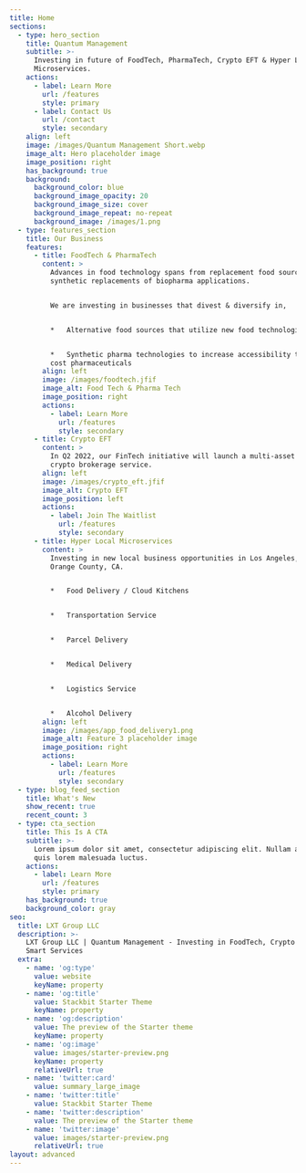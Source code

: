 ```yaml
---
title: Home
sections:
  - type: hero_section
    title: Quantum Management
    subtitle: >-
      Investing in future of FoodTech, PharmaTech, Crypto EFT & Hyper Local
      Microservices.
    actions:
      - label: Learn More
        url: /features
        style: primary
      - label: Contact Us
        url: /contact
        style: secondary
    align: left
    image: /images/Quantum Management Short.webp
    image_alt: Hero placeholder image
    image_position: right
    has_background: true
    background:
      background_color: blue
      background_image_opacity: 20
      background_image_size: cover
      background_image_repeat: no-repeat
      background_image: /images/1.png
  - type: features_section
    title: Our Business
    features:
      - title: FoodTech & PharmaTech
        content: >
          Advances in food technology spans from replacement food sources to
          synthetic replacements of biopharma applications.


          We are investing in businesses that divest & diversify in,


          *   Alternative food sources that utilize new food technologies


          *   Synthetic pharma technologies to increase accessibility to low
          cost pharmaceuticals
        align: left
        image: /images/foodtech.jfif
        image_alt: Food Tech & Pharma Tech
        image_position: right
        actions:
          - label: Learn More
            url: /features
            style: secondary
      - title: Crypto EFT
        content: >
          In Q2 2022, our FinTech initiative will launch a multi-asset forex &
          crypto brokerage service.
        align: left
        image: /images/crypto_eft.jfif
        image_alt: Crypto EFT
        image_position: left
        actions:
          - label: Join The Waitlist
            url: /features
            style: secondary
      - title: Hyper Local Microservices
        content: >
          Investing in new local business opportunities in Los Angeles, CA &
          Orange County, CA.


          *   Food Delivery / Cloud Kitchens


          *   Transportation Service


          *   Parcel Delivery


          *   Medical Delivery


          *   Logistics Service


          *   Alcohol Delivery
        align: left
        image: /images/app_food_delivery1.png
        image_alt: Feature 3 placeholder image
        image_position: right
        actions:
          - label: Learn More
            url: /features
            style: secondary
  - type: blog_feed_section
    title: What's New
    show_recent: true
    recent_count: 3
  - type: cta_section
    title: This Is A CTA
    subtitle: >-
      Lorem ipsum dolor sit amet, consectetur adipiscing elit. Nullam a metus
      quis lorem malesuada luctus.
    actions:
      - label: Learn More
        url: /features
        style: primary
    has_background: true
    background_color: gray
seo:
  title: LXT Group LLC
  description: >-
    LXT Group LLC | Quantum Management - Investing in FoodTech, Crypto EFT &
    Smart Services
  extra:
    - name: 'og:type'
      value: website
      keyName: property
    - name: 'og:title'
      value: Stackbit Starter Theme
      keyName: property
    - name: 'og:description'
      value: The preview of the Starter theme
      keyName: property
    - name: 'og:image'
      value: images/starter-preview.png
      keyName: property
      relativeUrl: true
    - name: 'twitter:card'
      value: summary_large_image
    - name: 'twitter:title'
      value: Stackbit Starter Theme
    - name: 'twitter:description'
      value: The preview of the Starter theme
    - name: 'twitter:image'
      value: images/starter-preview.png
      relativeUrl: true
layout: advanced
---
```

